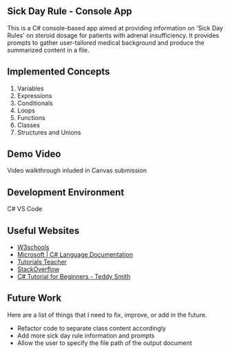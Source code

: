 ## Sick Day Rule - Console App

This is a C# console-based app aimed at providing information on 'Sick Day Rules' on steroid dosage for patients with adrenal insufficiency. It provides prompts to gather user-tailored medical background and produce the summarized content in a file.

## Implemented Concepts
1. Variables
2. Expressions
3. Conditionals
4. Loops
5. Functions
6. Classes
7. Structures and Unions

## Demo Video
Video walkthrough inluded in Canvas submission

## Development Environment
C#
VS Code

## Useful Websites

- [W3schools](https://www.w3schools.com/cs/index.php)
- [Microsoft | C# Language Documentation](https://learn.microsoft.com/en-us/dotnet/csharp/)
- [Tutorials Teacher](https://www.tutorialsteacher.com/csharp)
- [StackOverflow](https://stackoverflow.com/questions/tagged/c%23)
- [C# Tutorial for Beginners - Teddy Smith](https://www.youtube.com/watch?v=MDh6wX9T0Ow&list=PL82C6-O4XrHcblXkHA4dLcnb_ipVkKHch)

## Future Work
Here are a list of things that I need to fix, improve, or add in the future.

- Refactor code to separate class content accordingly
- Add more sick day rule information and prompts
- Allow the user to specify the file path of the output document